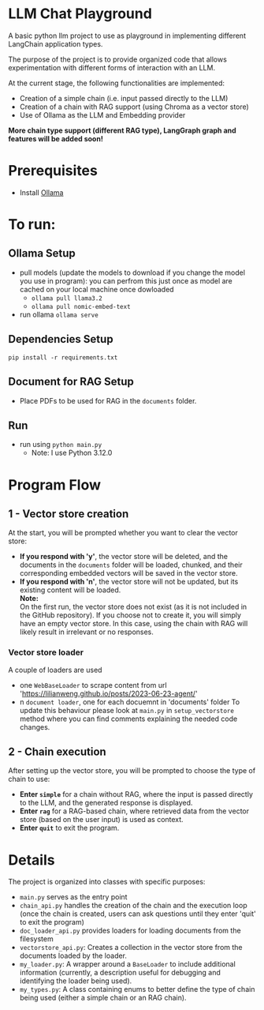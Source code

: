 # LLM Chat Playground
A basic python llm project to use as playground in implementing different LangChain application types.
      
The purpose of the project is to provide organized code that allows experimentation with different forms of interaction with an LLM.

At the current stage, the following functionalities are implemented:
 
- Creation of a simple chain (i.e. input passed directly to the LLM)
- Creation of a chain with RAG support (using Chroma as a vector store)
- Use of Ollama as the LLM and Embedding provider
  
**More chain type support (different RAG type), LangGraph graph and features will be added soon!**

# Prerequisites
- Install [Ollama](https://ollama.com)
# To run:
## Ollama Setup
- pull models (update the models to download if you change the model you use in program): you can perfrom this just once as model are cached on your local machine once dowloaded
  - `ollama pull llama3.2`
  - `ollama pull nomic-embed-text`
- run ollama `ollama serve`

## Dependencies Setup
`pip install -r requirements.txt`
## Document for RAG Setup
- Place PDFs to be used for RAG in the `documents` folder.
## Run 
- run using `python main.py`
  - Note: I use Python 3.12.0 

# Program Flow
## 1 - Vector store creation
At the start, you will be prompted whether you want to clear the vector store:  
- **If you respond with 'y'**, the vector store will be deleted, and the documents in the `documents` folder will be loaded, chunked, and their corresponding embedded vectors will be saved in the vector store.  
- **If you respond with 'n'**, the vector store will not be updated, but its existing content will be loaded.  
**Note:**  
On the first run, the vector store does not exist (as it is not included in the GitHub repository). If you choose not to create it, you will simply have an empty vector store. In this case, using the chain with RAG will likely result in irrelevant or no responses.
### Vector store loader
A couple of loaders are used
- one `WebBaseLoader` to scrape content from url 'https://lilianweng.github.io/posts/2023-06-23-agent/'
- n `document loader`, one for each docuemnt in 'documents' folder
To update this behaviour please look at `main.py` in `setup_vectorstore` method where you can find comments explaining the needed code changes.
## 2 - Chain execution
After setting up the vector store, you will be prompted to choose the type of chain to use:

- **Enter `simple`** for a chain without RAG, where the input is passed directly to the LLM, and the generated response is displayed.  
- **Enter `rag`** for a RAG-based chain, where retrieved data from the vector store (based on the user input) is used as context.  
- **Enter `quit`** to exit the program.

# Details
The project is organized into classes with specific purposes:
- `main.py` serves as the entry point
- `chain_api.py` handles the creation of the chain and the execution loop (once the chain is created, users can ask questions until they enter 'quit' to exit the program)
- `doc_loader_api.py` provides loaders for loading documents from the filesystem
- `vectorstore_api.py`: Creates a collection in the vector store from the documents loaded by the loader.  
- `my_loader.py`: A wrapper around a `BaseLoader` to include additional information (currently, a description useful for debugging and identifying the loader being used).  
- `my_types.py`: A class containing enums to better define the type of chain being used (either a simple chain or an RAG chain).
